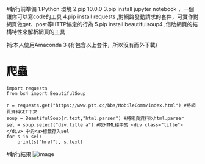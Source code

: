 #執行前準備
1.Python 環境
2.pip 10.0.0
3.pip install jupyter notebook  ，一個讓你可以寫code的工具
4.pip install requests  ,對網路發動請求的套件，可實作對網頁做get、post等HTTP協定的行為
5.pip install beautifulsoup4  ,借助網頁的結構特性來解析網頁的工具

補:本人使用Amaconda 3 (有包含以上套件，所以沒有而外下載)




# 爬蟲

``````
import requests
from bs4 import BeautifulSoup

r = requests.get("https://www.ptt.cc/bbs/MobileComm/index.html") #將網頁資料GET下來
soup = BeautifulSoup(r.text,"html.parser") #將網頁資料以html.parser
sel = soup.select("div.title a") #取HTML標中的 <div class="title"></div> 中的<a>標籤存入sel
for s in sel:
    print(s["href"], s.text)
```````

#執行結果
![image](./1.png)


